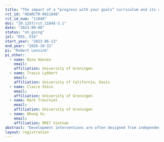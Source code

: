 ```yaml
---
title: "The impact of a “progress with your goals” curriculum and its cultural framing among female microfinance clients in Vietnam"
rct_id: "AEARCTR-0011848"
rct_id_num: "11848"
doi: "10.1257/rct.11848-3.1"
date: "2023-09-08"
status: "on_going"
jel: "D91, O16"
start_year: "2023-06-13"
end_year: "2026-10-31"
pi: "Robert Lensink"
pi_other:
  - name: Nina Hansen
    email: 
    affiliation: University of Groningen
  - name: Travis Lybbert
    email: 
    affiliation: University of California, Davis
  - name: Claire Stein
    email: 
    affiliation: University of Groningen
  - name: Mark Treurniet
    email: 
    affiliation: University of Groningen
  - name: Nhung Vu
    email: 
    affiliation: RMIT Vietnam
abstract: "Development interventions are often designed from independent perspectives that prioritize individualism, personal achievement and self-reliance, while individuals in non-Western countries are more likely to relate to interdependent values such as collective well-being, collaboration and traditions. Inspired by previous research, we have developed a “progress with your goals” curriculum that aims to help women to save. We created two versions, one incorporates an independent framing and the other incorporates an interdependent framing. Together with Tinh Thuong Microfinance Organization (TYM), a Vietnamese microfinance institution, we organize a field experiment to study the effect of the training and its different framings on women’s savings and preferences for competition."
layout: registration
---
```


